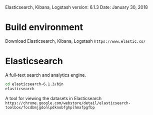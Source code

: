 Elasticsearch, Kibana, Logstash version: 6.1.3 
Date: January 30, 2018
 
# Build environment

Download Elasticsearch, Kibana, Logstash
`https://www.elastic.co/`

# Elasticsearch

A full-text search and analytics engine.

```sh
cd elasticsearch-6.1.3/bin
elasticsearch
```

A tool for viewing the datasets in Elasticsearch 
`https://chrome.google.com/webstore/detail/elasticsearch-toolbox/focdbmjgdonlpdknobfghplhmafpgfbp`